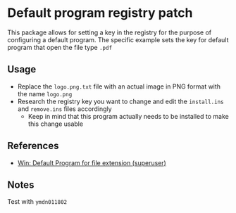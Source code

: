 # Default program registry patch

This package allows for setting a key in the registry for the purpose of configuring a default program.
The specific example sets the key for default program that open the file type `.pdf`

## Usage

- Replace the `logo.png.txt` file with an actual image in PNG format with the name `logo.png`
- Research the registry key you want to change and edit the `install.ins` and `remove.ins` files accordingly
  - Keep in mind that this program actually needs to be installed to make this change usable

## References

- [Win: Default Program for file extension (superuser)](https://superuser.com/a/1715213)

## Notes

Test with `ymdn011802`
